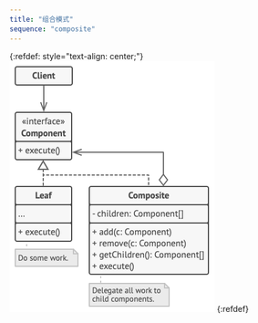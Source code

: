 ```yaml
---
title: "组合模式"
sequence: "composite"
---
```


{:refdef: style="text-align: center;"}
![](/assets/images/design-pattern/diagrams/composite-structure.png)
{:refdef}
